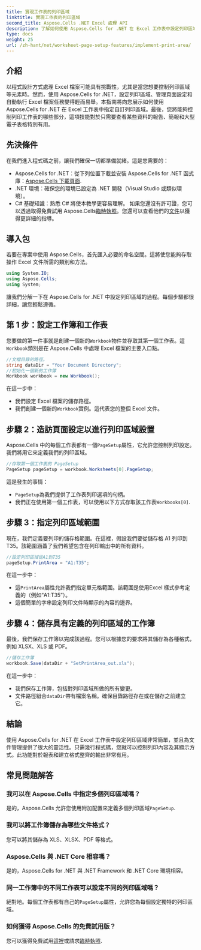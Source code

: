 ```yaml
---
title: 實現工作表的列印區域
linktitle: 實現工作表的列印區域
second_title: Aspose.Cells .NET Excel 處理 API
description: 了解如何使用 Aspose.Cells for .NET 在 Excel 工作表中設定列印區域。控制工作簿中列印部分的逐步指南。
type: docs
weight: 25
url: /zh-hant/net/worksheet-page-setup-features/implement-print-area/
---
```

## 介紹
以程式設計方式處理 Excel 檔案可能具有挑戰性，尤其是當您想要控制列印區域等元素時。然而，使用 Aspose.Cells for .NET，設定列印區域、管理頁面設定和自動執行 Excel 檔案任務變得輕而易舉。本指南將向您展示如何使用 Aspose.Cells for .NET 在 Excel 工作表中指定自訂列印區域。最後，您將能夠控制列印工作表的哪些部分，這項技能對於只需要查看某些資料的報告、簡報和大型電子表格特別有用。
## 先決條件
在我們進入程式碼之前，讓我們確保一切都準備就緒。這是您需要的：
- Aspose.Cells for .NET：從下列位置下載並安裝 Aspose.Cells for .NET 函式庫：[Aspose.Cells 下載頁面](https://releases.aspose.com/cells/net/).
- .NET 環境：確保您的環境已設定為 .NET 開發（Visual Studio 或類似環境）。
- C# 基礎知識：熟悉 C# 將使本教學更容易理解。
如果您還沒有許可證，您可以透過取得免費試用 Aspose.Cells[臨時執照](https://purchase.aspose.com/temporary-license/)。您還可以查看他們的[文件](https://reference.aspose.com/cells/net/)以獲得更詳細的指導。
## 導入包
若要在專案中使用 Aspose.Cells，首先匯入必要的命名空間。這將使您能夠存取操作 Excel 文件所需的類別和方法。
```csharp
using System.IO;
using Aspose.Cells;
using System;
```
讓我們分解一下在 Aspose.Cells for .NET 中設定列印區域的過程。每個步驟都很詳細，讓您輕鬆遵循。
## 第 1 步：設定工作簿和工作表
您要做的第一件事就是創建一個新的`Workbook`物件並存取其第一個工作表。這`Workbook`類別是在 Aspose.Cells 中處理 Excel 檔案的主要入口點。
```csharp
//文檔目錄的路徑。
string dataDir = "Your Document Directory";
//初始化一個新的工作簿
Workbook workbook = new Workbook();
```
在這一步中：
- 我們設定 Excel 檔案的儲存路徑。
- 我們創建一個新的`Workbook`實例。這代表您的整個 Excel 文件。
## 步驟 2：造訪頁面設定以進行列印區域設置
Aspose.Cells 中的每個工作表都有一個`PageSetup`屬性，它允許您控制列印設定。我們將用它來定義我們的列印區域。
```csharp
//存取第一個工作表的 PageSetup
PageSetup pageSetup = workbook.Worksheets[0].PageSetup;
```
這是發生的事情：
- `PageSetup`為我們提供了工作表列印選項的句柄。
- 我們正在使用第一個工作表，可以使用以下方式存取該工作表`Workbooks[0]`.
## 步驟 3：指定列印區域範圍
現在，我們定義要列印的儲存格範圍。在這裡，假設我們要從儲存格 A1 列印到 T35。該範圍涵蓋了我們希望包含在列印輸出中的所有資料。
```csharp
//設定列印區域從A1到T35
pageSetup.PrintArea = "A1:T35";
```
在這一步中：
- 這`PrintArea`屬性允許我們指定單元格範圍。該範圍是使用Excel 樣式參考定義的（例如“A1:T35”）。
- 這個簡單的字串設定列印文件時顯示的內容的邊界。
## 步驟 4：儲存具有定義的列印區域的工作簿
最後，我們保存工作簿以完成該過程。您可以根據您的要求將其儲存為各種格式，例如 XLSX、XLS 或 PDF。
```csharp
//儲存工作簿
workbook.Save(dataDir + "SetPrintArea_out.xls");
```
在這一步中：
- 我們保存工作簿，包括對列印區域所做的所有變更。
- 文件路徑組合`dataDir`帶有檔案名稱。確保目錄路徑存在或在儲存之前建立它。
## 結論
使用 Aspose.Cells for .NET 在 Excel 工作表中設定列印區域非常簡單，並且為文件管理提供了很大的靈活性。只需幾行程式碼，您就可以控制列印內容及其顯示方式。此功能對於報表和建立格式整齊的輸出非常有用。
## 常見問題解答
### 我可以在 Aspose.Cells 中指定多個列印區域嗎？  
是的，Aspose.Cells 允許您使用附加配置來定義多個列印區域`PageSetup`.
### 我可以將工作簿儲存為哪些文件格式？  
您可以將其儲存為 XLS、XLSX、PDF 等格式。
### Aspose.Cells 與 .NET Core 相容嗎？  
是的，Aspose.Cells for .NET 與 .NET Framework 和 .NET Core 環境相容。
### 同一工作簿中的不同工作表可以設定不同的列印區域嗎？  
絕對地。每個工作表都有自己的`PageSetup`屬性，允許您為每個設定獨特的列印區域。
### 如何獲得 Aspose.Cells 的免費試用版？  
您可以獲得免費試用[這裡](https://releases.aspose.com/)或請求[臨時執照](https://purchase.aspose.com/temporary-license/).